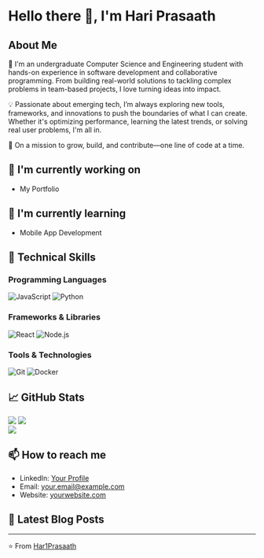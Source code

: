 # Hello there 👋, I'm Hari Prasaath

## About Me
👋 I'm an undergraduate Computer Science and Engineering student with hands-on experience in software development and collaborative programming. From building real-world solutions to tackling complex problems in team-based projects, I love turning ideas into impact.

💡 Passionate about emerging tech, I’m always exploring new tools, frameworks, and innovations to push the boundaries of what I can create. Whether it's optimizing performance, learning the latest trends, or solving real user problems, I'm all in.

🚀 On a mission to grow, build, and contribute—one line of code at a time.

## 🔭 I'm currently working on
- My Portfolio

## 🌱 I'm currently learning
- Mobile App Development


## 💼 Technical Skills
### Programming Languages
![JavaScript](https://img.shields.io/badge/-JavaScript-F7DF1E?style=flat-square&logo=javascript&logoColor=black)
![Python](https://img.shields.io/badge/-Python-3776AB?style=flat-square&logo=python&logoColor=white)
<!-- Add more languages -->

### Frameworks & Libraries
![React](https://img.shields.io/badge/-React-61DAFB?style=flat-square&logo=react&logoColor=black)
![Node.js](https://img.shields.io/badge/-Node.js-339933?style=flat-square&logo=node.js&logoColor=white)
<!-- Add more frameworks -->

### Tools & Technologies
![Git](https://img.shields.io/badge/-Git-F05032?style=flat-square&logo=git&logoColor=white)
![Docker](https://img.shields.io/badge/-Docker-2496ED?style=flat-square&logo=docker&logoColor=white)
<!-- Add more tools -->

## 📈 GitHub Stats
![](https://github-readme-stats.vercel.app/api?username=Har1Prasaath&theme=github_dark&show_icons=true&hide_border=true&count_private=true)
![](https://github-readme-streak-stats.herokuapp.com/?user=Naganathan05&theme=github_dark_blue&hide_border=true)<br/>
![](https://github-readme-stats.vercel.app/api/top-langs/?username=Har1Prasaath&theme=github_dark&hide_border=true&include_all_commits=false&count_private=false&layout=compact)

## 📫 How to reach me
- LinkedIn: [Your Profile](https://linkedin.com/in/yourprofile)
- Email: your.email@example.com
- Website: [yourwebsite.com](https://yourwebsite.com)

## 📝 Latest Blog Posts
<!-- BLOG-POST-LIST:START -->
<!-- BLOG-POST-LIST:END -->

---
⭐️ From [Har1Prasaath](https://github.com/Har1Prasaath)